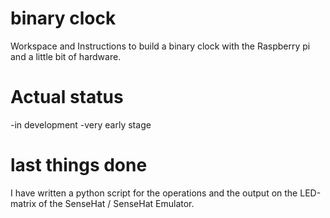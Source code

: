 # binary clock
Workspace and Instructions to build a binary clock with the Raspberry pi and a little bit of hardware.

# Actual status
-in development
-very early stage

# last things done
I have written a python script for the operations and the output on the LED-matrix of the SenseHat / SenseHat Emulator.
